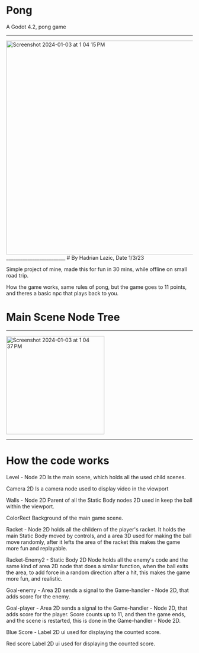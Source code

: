 # Pong
A Godot 4.2, pong game 
_________________________
<img width="577" alt="Screenshot 2024-01-03 at 1 04 15 PM" src="https://github.com/had2020/Pong/assets/59424667/9741f6d8-fad5-4fc7-8342-dd011e2d5619">
_________________________
# By Hadrian Lazic, Date 1/3/23

Simple project of mine, made this for fun in 30 mins, while offline on small road trip. 

How the game works, same rules of pong, but the game goes to 11 points, and theres a basic npc that plays back to you.

# Main Scene Node Tree
_________________________
<img width="265" alt="Screenshot 2024-01-03 at 1 04 37 PM" src="https://github.com/had2020/Pong/assets/59424667/d595dcb5-1117-49e6-9e9b-3bdac2e66997">

_________________________
# How the code works

Level - Node 2D
Is the main scene, which holds all the used child scenes.

Camera 2D
Is a camera node used to display video in the viewport

Walls - Node 2D
Parent of all the Static Body nodes 2D used in keep the ball within the viewport.

ColorRect
Background of the main game scene.

Racket - Node 2D
holds all the childern of the player's racket. It holds the main Static Body moved by controls,
and a area 3D used for making the ball move randomly, after it lefts the area of the racket this makes the game more fun and replayable. 

Racket-Enemy2 - Static Body 2D Node
holds all the enemy's code and the same kind of area 2D node that does a simliar function, when the ball exits the area, to add force in a random direction after a hit, this makes the game more fun, and realistic.

Goal-enemy - Area 2D 
sends a signal to the Game-handler - Node 2D, that adds score for the enemy.

Goal-player - Area 2D 
sends a signal to the Game-handler - Node 2D, that adds score for the player. Score counts up to 11, and then the game ends, and the scene is restarted, this is done in the Game-handler - Node 2D.

Blue Score - Label 2D
ui used for displaying the counted score.

Red score  Label 2D 
ui used for displaying the counted score.
